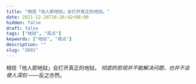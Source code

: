 ```yaml
---
title: "相信「他人即地狱」会打开真正的地狱。"
date: 2021-12-26T16:26:42+08:00
hidden: false
draft: false
tags: ["地狱", "观点"]
keywords: ["地狱", "观点"]
description: ""
slug: "2601"
---
```


相信「他人即地狱」会打开真正的地狱。 *彻底的悲观并不能解决问题，也并不会使人深刻* ——反之亦然。